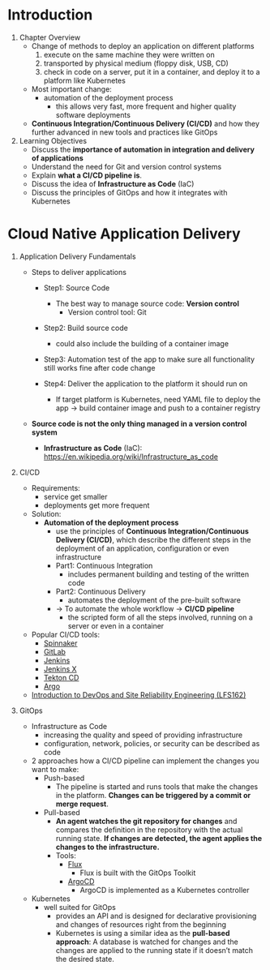 # Introduction

1. Chapter Overview
   + Change of methods to deploy an application on different platforms
     1. execute on the same machine they were written on
     2. transported by physical medium (floppy disk, USB, CD)
     3. check in code on a server, put it in a container, and deploy it to a platform like Kubernetes
   + Most important change:
     + automation of the deployment process
       + this allows very fast, more frequent and higher quality software deployments
   + **Continuous Integration/Continuous Delivery (CI/CD)** and how they further advanced in new tools and practices like GitOps
2. Learning Objectives
   + Discuss the **importance of automation in integration and delivery of applications**
   + Understand the need for Git and version control systems
   + Explain **what a CI/CD pipeline is**.
   + Discuss the idea of **Infrastructure as Code** (IaC)
   + Discuss the principles of GitOps and how it integrates with Kubernetes



# Cloud Native Application Delivery

1. Application Delivery Fundamentals

   + Steps to deliver applications

     + Step1: Source Code
       + The best way to manage source code: **Version control**
         + Version control tool: Git

     + Step2: Build source code
       + could also include the building of a container image

     + Step3: Automation test of the app to make sure all functionality still works fine after code change

     + Step4: Deliver the application to the platform it should run on
       + If target platform is Kubernetes, need YAML file to deploy the app -> build container image and push to a container registry

   + **Source code is not the only thing managed in a version control system**

     + **Infrastructure as Code** (IaC): https://en.wikipedia.org/wiki/Infrastructure_as_code

2. CI/CD

   + Requirements:
     + service get smaller
     + deployments get more frequent
   + Solution:
     + **Automation of the deployment process**
       + use the principles of **Continuous Integration/Continuous Delivery (CI/CD)**, which describe the different steps in the deployment of an application, configuration or even infrastructure
       + Part1: Continuous Integration
         + includes permanent building and testing of the written code
       + Part2: Continuous Delivery
         + automates the deployment of the pre-built software
       + -> To automate the whole workflow -> **CI/CD pipeline**
         + the scripted form of all the steps involved, running on a server or even in a container
   + Popular CI/CD tools:
     + [Spinnaker](https://spinnaker.io/)
     + [GitLab](https://gitlab.com/#)
     + [Jenkins](https://www.jenkins.io/)
     + [Jenkins X](https://jenkins-x.io/)
     + [Tekton CD](https://github.com/tektoncd/pipeline)
     + [Argo](https://argoproj.github.io/)
   + [Introduction to DevOps and Site Reliability Engineering (LFS162)](https://training.linuxfoundation.org/training/introduction-to-devops)

3. GitOps

   + Infrastructure as Code
     + increasing the quality and speed of providing infrastructure
     + configuration, network, policies, or security can be described as code
   + 2 approaches how a CI/CD pipeline can implement the changes you want to make:
     + Push-based
       + The pipeline is started and runs tools that make the changes in the platform. **Changes can be triggered by a commit or merge request**.
     + Pull-based
       + **An agent watches the git repository for changes** and compares the definition in the repository with the actual running state. **If changes are detected, the agent applies the changes to the infrastructure.**
       + Tools: 
         + [Flux](https://fluxcd.io/)
           + Flux is built with the GitOps Toolkit
         + [ArgoCD](https://argo-cd.readthedocs.io/)
           + ArgoCD is implemented as a Kubernetes controller
   + Kubernetes
     + well suited for GitOps
       + provides an API and is designed for declarative provisioning and changes of resources right from the beginning
       + Kubernetes is using a similar idea as the **pull-based approach**: A database is watched for changes and the changes are applied to the running state if it doesn’t match the desired state.


